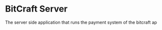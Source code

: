 BitCraft Server
==============

The server side application that runs the payment system of the bitcraft ap
